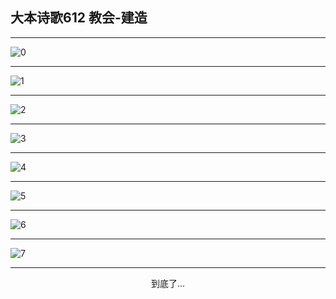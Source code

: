 
## 大本诗歌612 教会-建造
        
<div id="aplayer0"></div>

---

<img alt="0" data-original="/data/d0612/0">

---

<img alt="1" data-original="/data/d0612/1">

---

<img alt="2" data-original="/data/d0612/2">

---

<img alt="3" data-original="/data/d0612/3">

---

<img alt="4" data-original="/data/d0612/4">

---

<img alt="5" data-original="/data/d0612/5">

---

<img alt="6" data-original="/data/d0612/6">

---

<img alt="7" data-original="/data/d0612/7">

---

<p style="text-align: center">到底了...</p>

<script src="/js/dist-view.js"></script>

<script>
MAIN.id = 'd0612';
        
const ap0 = new APlayer({
    container: document.getElementById('aplayer0'),
    volume: 1,
    loop: 'none',
    preload: 'none',
    audio: [{
        name: '大本诗歌612.mp3',
        artist: '大本诗歌',
        url: 'https://res.wx.qq.com/voice/getvoice?mediaid=MzI0NTk3MDM5M18yMjQ3NDk1MjI3',
        cover: '/favicon'
    }]
});
</script>

